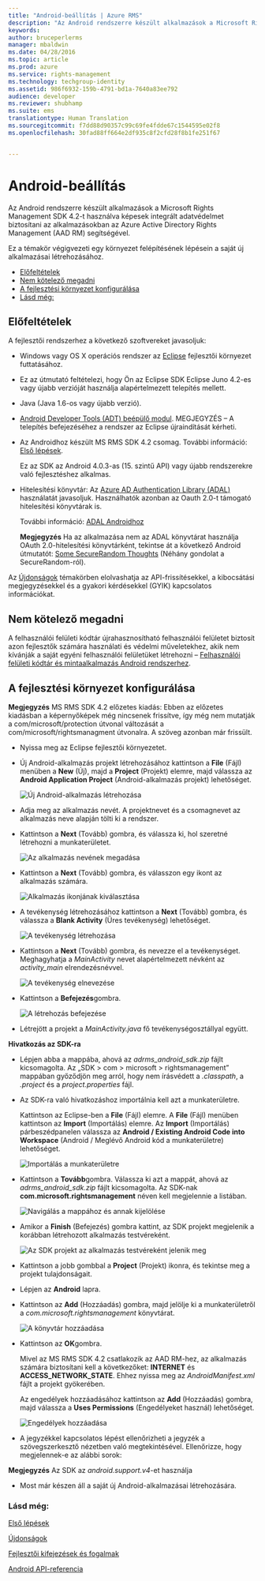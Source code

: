 ```yaml
---
title: "Android-beállítás | Azure RMS"
description: "Az Android rendszerre készült alkalmazások a Microsoft Rights Management SDK 4.2 használatával integrált információvédelmet tudnak biztosítani az alkalmazásokban."
keywords: 
author: bruceperlerms
manager: mbaldwin
ms.date: 04/28/2016
ms.topic: article
ms.prod: azure
ms.service: rights-management
ms.technology: techgroup-identity
ms.assetid: 986f6932-159b-4791-bd1a-7640a83ee792
audience: developer
ms.reviewer: shubhamp
ms.suite: ems
translationtype: Human Translation
ms.sourcegitcommit: f7dd88d90357c99c69fe4fdde67c1544595e02f8
ms.openlocfilehash: 30fad88ff664e2df935c8f2cfd28f8b1fe251f67


---
```


# Android-beállítás

Az Android rendszerre készült alkalmazások a Microsoft Rights Management SDK 4.2-t használva képesek integrált adatvédelmet biztosítani az alkalmazásokban az Azure Active Directory Rights Management (AAD RM) segítségével.

Ez a témakör végigvezeti egy környezet felépítésének lépésein a saját új alkalmazásai létrehozásához.

-   [Előfeltételek](#prerequisites)
-   [Nem kötelező megadni](#optional)
-   [A fejlesztési környezet konfigurálása](#configuring_your_development_environment_)
-   [Lásd még:](#see_also)

## Előfeltételek

A fejlesztői rendszerhez a következő szoftvereket javasoljuk:

-   Windows vagy OS X operációs rendszer az [Eclipse](http://www.oracle.com/technetwork/java/javase/downloads/jre7-downloads-1880261.html) fejlesztői környezet futtatásához.
-   Ez az útmutató feltételezi, hogy Ön az Eclipse SDK Eclipse Juno 4.2-es vagy újabb verzióját használja alapértelmezett telepítés mellett.
-   Java (Java 1.6-os vagy újabb verzió).
-   [Android Developer Tools (ADT) beépülő modul](http://developer.android.com/sdk/installing/index.html). MEGJEGYZÉS – A telepítés befejezéséhez a rendszer az Eclipse újraindítását kérheti.

     

-   Az Androidhoz készült MS RMS SDK 4.2 csomag. További információ: [Első lépések](get-started.md).

    Ez az SDK az Android 4.0.3-as (15. szintű API) vagy újabb rendszerekre való fejlesztéshez alkalmas.

-   Hitelesítési könyvtár: Az [Azure AD Authentication Library (ADAL)](https://msdn.microsoft.com/library/jj573266.aspx) használatát javasoljuk. Használhatók azonban az Oauth 2.0-t támogató hitelesítési könyvtárak is.

    További információ: [ADAL Androidhoz](https://github.com/MSOpenTech/azure-activedirectory-library-for-android)

    **Megjegyzés** Ha az alkalmazása nem az ADAL könyvtárat használja OAuth 2.0-hitelesítési könyvtárként, tekintse át a következő Android útmutatót: [Some SecureRandom Thoughts](http://android-developers.blogspot.com/2013/08/some-securerandom-thoughts.html) (Néhány gondolat a SecureRandom-ról).

     

Az [Újdonságok](release-notes.md) témakörben elolvashatja az API-frissítésekkel, a kibocsátási megjegyzésekkel és a gyakori kérdésekkel (GYIK) kapcsolatos információkat.

## Nem kötelező megadni

A felhasználói felületi kódtár újrahasznosítható felhasználói felületet biztosít azon fejlesztők számára használati és védelmi műveletekhez, akik nem kívánják a saját egyéni felhasználói felületüket létrehozni – [Felhasználói felületi kódtár és mintaalkalmazás Android rendszerhez](https://github.com/AzureAD/rms-sdk-ui-for-android).

## A fejlesztési környezet konfigurálása

**Megjegyzés** MS RMS SDK 4.2 előzetes kiadás: Ebben az előzetes kiadásban a képernyőképek még nincsenek frissítve, így még nem mutatják a com/microsoft/protection útvonal változását a com/microsoft/rightsmanagment útvonalra. A szöveg azonban már frissült.

 
-   Nyissa meg az Eclipse fejlesztői környezetet.
-   Új Android-alkalmazás projekt létrehozásához kattintson a **File** (Fájl) menüben a **New** (Új), majd a **Project** (Projekt) elemre, majd válassza az **Android Application Project** (Android-alkalmazás projekt) lehetőséget.

    ![Új Android-alkalmazás létrehozása](../media/Android-setup-01c.png)

-   Adja meg az alkalmazás nevét. A projektnevet és a csomagnevet az alkalmazás neve alapján tölti ki a rendszer.
-   Kattintson a **Next** (Tovább) gombra, és válassza ki, hol szeretné létrehozni a munkaterületet.

    ![Az alkalmazás nevének megadása](../media/Android-setup-02a.jpg)

-   Kattintson a **Next** (Tovább) gombra, és válasszon egy ikont az alkalmazás számára.

    ![Alkalmazás ikonjának kiválasztása](../media/Android-setup-03.png)

-   A tevékenység létrehozásához kattintson a **Next** (Tovább) gombra, és válassza a **Blank Activity** (Üres tevékenység) lehetőséget.

    ![A tevékenység létrehozása](../media/Android-setup-04.png)

-   Kattintson a **Next** (Tovább) gombra, és nevezze el a tevékenységet. Meghagyhatja a *MainActivity* nevet alapértelmezett névként az *activity\_main* elrendezésnévvel.

    ![A tevékenység elnevezése](../media/Android-setup-05a.jpg)

-   Kattintson a **Befejezés**gombra.

    ![A létrehozás befejezése](../media/Android-setup-06.jpg)

-   Létrejött a projekt a *MainActivity.java* fő tevékenységosztállyal együtt.

**Hivatkozás az SDK-ra**

-   Lépjen abba a mappába, ahová az *adrms\_android\_sdk.zip* fájlt kicsomagolta. Az „SDK > com > microsoft > rightsmanagement” mappában győződjön meg arról, hogy nem írásvédett a *.classpath*, a *.project* és a *project.properties* fájl.
-   Az SDK-ra való hivatkozáshoz importálnia kell azt a munkaterületre.

    Kattintson az Eclipse-ben a **File** (Fájl) elemre. A **File** (Fájl) menüben kattintson az **Import** (Importálás) elemre. Az **Import** (Importálás) párbeszédpanelen válassza az **Android / Existing Android Code into Workspace** (Android / Meglévő Android kód a munkaterületre) lehetőséget.

    ![Importálás a munkaterületre](../media/Android-setup-07.png)

-   Kattintson a **Tovább**gombra. Válassza ki azt a mappát, ahová az *adrms\_android\_sdk.zip* fájlt kicsomagolta. Az SDK-nak **com.microsoft.rightsmanagement** néven kell megjelennie a listában.

    ![Navigálás a mappához és annak kijelölése](../media/Android-setup-08c.jpg)

-   Amikor a **Finish** (Befejezés) gombra kattint, az SDK projekt megjelenik a korábban létrehozott alkalmazás testvéreként.

    ![Az SDK projekt az alkalmazás testvéreként jelenik meg](../media/Android-setup-09.jpg)

-   Kattintson a jobb gombbal a **Project** (Projekt) ikonra, és tekintse meg a projekt tulajdonságait.
-   Lépjen az **Android** lapra.
-   Kattintson az **Add** (Hozzáadás) gombra, majd jelölje ki a munkaterületről a *com.microsoft.rightsmanagement* könyvtárat.

    ![A könyvtár hozzáadása](../media/Android-setup-10b.jpg)

-   Kattintson az **OK**gombra.

    Mivel az MS RMS SDK 4.2 csatlakozik az AAD RM-hez, az alkalmazás számára biztosítani kell a következőket: **INTERNET** és **ACCESS\_NETWORK\_STATE**. Ehhez nyissa meg az *AndroidManifest.xml* fájlt a projekt gyökerében.

    Az engedélyek hozzáadásához kattintson az **Add** (Hozzáadás) gombra, majd válassza a **Uses Permissions** (Engedélyeket használ) lehetőséget.

    ![Engedélyek hozzáadása](../media/Android-setup-11d.jpg)

-   A jegyzékkel kapcsolatos lépést ellenőrizheti a jegyzék a szövegszerkesztő nézetben való megtekintésével. Ellenőrizze, hogy megjelennek-e az alábbi sorok:


    <uses-sdk      android:minSdkVersion="15"      android:targetSdkVersion="19"/> <uses-permission android:name="android.permission.INTERNET"/> <uses-permission android:name="android.permission.ACCESS_NETWORK_STATE"/> <uses-permission/>


**Megjegyzés** Az SDK az *android.support.v4*-et használja

-   Most már készen áll a saját új Android-alkalmazásai létrehozására.

### Lásd még:

[Első lépések](get-started.md)

[Újdonságok](release-notes.md)

[Fejlesztői kifejezések és fogalmak](core-concepts.md)

[Android API-referencia](android-namespaces.md)

 

 



<!--HONumber=Jul16_HO2-->


